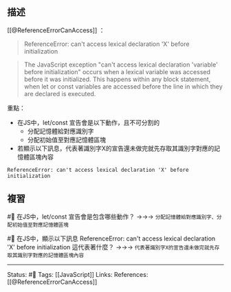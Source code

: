 ## 描述

[[@ReferenceErrorCanAccess]] ：
> ReferenceError: can't access lexical declaration 'X' before initialization

> The JavaScript exception "can't access lexical declaration 'variable' before initialization" occurs when a lexical variable was accessed before it was initialized. This happens within any block statement, when let or const variables are accessed before the line in which they are declared is executed.

重點：
- 在JS中，let/const 宣告會是以下動作，且不可分割的
	- 分配記憶體給對應識別字
	- 分配初始值至對應記憶體區塊
- 若顯示以下訊息，代表著識別字X的宣告還未做完就先存取其識別字對應的記憶體區塊內容

```
ReferenceError: can't access lexical declaration 'X' before initialization
```


## 複習
#🧠 在JS中，let/const 宣告會是包含哪些動作？ ->->-> `分配記憶體給對應識別字、分配初始值至對應記憶體區塊`
<!--SR:!2024-12-31,525,250-->

#🧠 在JS中，顯示以下訊息 ReferenceError: can't access lexical declaration 'X' before initialization 這代表著什麼？ ->->-> `代表著識別字X的宣告還未做完就先存取其識別字對應的記憶體區塊內容`
<!--SR:!2025-02-14,564,250-->


---
Status: #🌱 
Tags:
[[JavaScript]]
Links:
References:
[[@ReferenceErrorCanAccess]]
